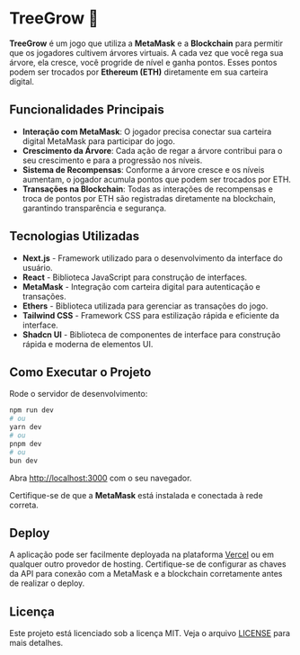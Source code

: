 # TreeGrow 🌳

**TreeGrow** é um jogo que utiliza a **MetaMask** e a **Blockchain** para permitir que os jogadores cultivem árvores virtuais. A cada vez que você rega sua árvore, ela cresce, você progride de nível e ganha pontos. Esses pontos podem ser trocados por **Ethereum (ETH)** diretamente em sua carteira digital.

## Funcionalidades Principais

- **Interação com MetaMask**: O jogador precisa conectar sua carteira digital MetaMask para participar do jogo.
- **Crescimento da Árvore**: Cada ação de regar a árvore contribui para o seu crescimento e para a progressão nos níveis.
- **Sistema de Recompensas**: Conforme a árvore cresce e os níveis aumentam, o jogador acumula pontos que podem ser trocados por ETH.
- **Transações na Blockchain**: Todas as interações de recompensas e troca de pontos por ETH são registradas diretamente na blockchain, garantindo transparência e segurança.

## Tecnologias Utilizadas

- **Next.js** - Framework utilizado para o desenvolvimento da interface do usuário.
- **React** - Biblioteca JavaScript para construção de interfaces.
- **MetaMask** - Integração com carteira digital para autenticação e transações.
- **Ethers** - Biblioteca utilizada para gerenciar as transações do jogo.
- **Tailwind CSS** - Framework CSS para estilização rápida e eficiente da interface.
- **Shadcn UI** - Biblioteca de componentes de interface para construção rápida e moderna de elementos UI.

## Como Executar o Projeto

Rode o servidor de desenvolvimento:

```bash
npm run dev
# ou
yarn dev
# ou
pnpm dev
# ou
bun dev
```

Abra [http://localhost:3000](http://localhost:3000) com o seu navegador.

Certifique-se de que a **MetaMask** está instalada e conectada à rede correta.

## Deploy

A aplicação pode ser facilmente deployada na plataforma [Vercel](https://vercel.com/) ou em qualquer outro provedor de hosting. Certifique-se de configurar as chaves da API para conexão com a MetaMask e a blockchain corretamente antes de realizar o deploy.

## Licença

Este projeto está licenciado sob a licença MIT. Veja o arquivo [LICENSE](./LICENSE) para mais detalhes.



